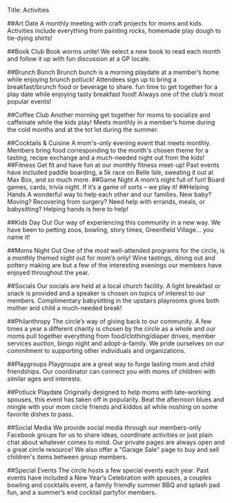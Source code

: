 Title: Activities

##Art Date
A monthly meeting with craft projects for moms and kids. Activities include everything from painting rocks, homemade play dough to tie-dying shirts!

##Book Club
Book worms unite! We select a new book to read each month and follow it up with fun discussion at a GP locale.

##Brunch Bunch
Brunch bunch is a morning playdate at a member’s home while enjoying brunch potluck! Attendees sign up to bring a breakfast/brunch food or beverage to share. fun time to get together for a play date while enjoying tasty breakfast food! Always one of the club’s most popular events!

##Coffee Club
Another morning get together for moms to socialize and caffeinate while the kids play! Meets monthly in a member’s home during the cold months and at the tot lot during the summer.

##Cocktails & Cuisine
A mom's-only evening event that meets monthly. Members bring food corresponding to the month's chosen theme for a tasting, recipe exchange and a much-needed night out from the kids!
##Fitness
Get fit and have fun at our monthly fitness meet-up! Past events have included paddle boarding, a 5k race on Belle Isle, sweating it out at Max Box, and so much more.
##Game Night
 A mom’s night full of fun! Board games, cards, trivia night.  If it’s a game of sorts – we play it!
##Helping Hands
A wonderful way to help each other and our families. New baby? Moving? Recovering from surgery? Need help with errands, meals, or babysitting? Helping hands is here to help!

##Kids Day Out
Our way of experiencing this community in a new way. We have been to petting zoos, bowling, story times, Greenfield Village... you name it!

##Moms Night Out
One of the most well-attended programs for the circle, is a monthly themed night out for mom’s only! Wine tastings, dining out and pottery making are but a few of the interesting evenings our members have enjoyed throughout the year.


##Socials
Our socials are held at a local church facility. A light breakfast or snack is provided and a speaker is chosen on topics of interest to our members. Complimentary babysitting in the upstairs playrooms gives both mother and child a much-needed break!

##Philanthropy
The circle’s way of giving back to our community. A few times a year a different charity is chosen by the circle as a whole and our moms pull together everything from food/clothing/diaper drives, member services auction, bingo night and adopt-a-family. We pride ourselves on our commitment to supporting other individuals and organizations.

##Playgroups
Playgroups are a great way to forge lasting mom and child friendships. Our coordinator can connect you with moms of children with similar ages and interests.

##Potluck Playdate
Originally designed to help moms with late-working spouses, this event has taken off in popularity. Beat the afternoon blues and mingle with your mom circle friends and kiddos all while noshing on some favorite dishes to pass.

##Social Media
We provide social media through our members-only Facebook groups for us to share ideas, coordinate activities or just plain chat about whatever comes to mind. Our private pages are always open and a great circle resource! We also offer a "Garage Sale" page to buy and sell children's items between group members.

##Special Events
The circle hosts a few special events each year.  Past events have included a New Year’s Celebration with spouses, a couples bowling and cocktails event, a family friendly summer BBQ and splash pad fun, and a summer’s end cocktail partyfor members.

